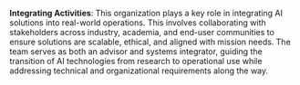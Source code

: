 **Integrating Activities**: This organization plays a key role in integrating AI solutions into real-world operations. This involves collaborating with stakeholders across industry, academia, and end-user communities to ensure solutions are scalable, ethical, and aligned with mission needs. The team serves as both an advisor and systems integrator, guiding the transition of AI technologies from research to operational use while addressing technical and organizational requirements along the way.
